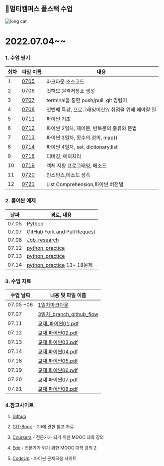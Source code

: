 ## 👏멀티캠퍼스 풀스택 수업

![long cat](https://user-images.githubusercontent.com/70432152/177501300-cbd47d5c-37c8-48e9-9689-8a3f7da2225b.jpg)

# 2022.07.04~~

### 1. 수업 필기

| 회차  | 파일 이름                                                                                              | 내용                              |
| --- | -------------------------------------------------------------------------------------------------- | ------------------------------- |
| 1   | [0705](https://github.com/rrwe23/TIL/blob/master/%EC%88%98%EC%97%85%20%ED%95%84%EA%B8%B0/0705.md)  | 마크다운 소스코드                       |
| 2   | [0706](https://github.com/rrwe23/TIL/blob/master/%EC%88%98%EC%97%85%20%ED%95%84%EA%B8%B0/0706.md)  | 깃허브 원격저장소 생성                    |
| 3   | [0707](https://github.com/rrwe23/TIL/blob/master/%EC%88%98%EC%97%85%20%ED%95%84%EA%B8%B0/0707.md)  | terminal을 통한 push/pull. git 명령어 |
| 4   | [0708](https://github.com/rrwe23/TIL/blob/master/%EC%88%98%EC%97%85%20%ED%95%84%EA%B8%B0/0708.md)  | 첫번째 특강, 프로그래밍이란?/ 취업을 위해 해야할 일  |
| 5   | [0711 ](https://github.com/rrwe23/TIL/blob/master/%EC%88%98%EC%97%85%20%ED%95%84%EA%B8%B0/0711.md) | 파이썬 기초                          |
| 6   | [0712](https://github.com/rrwe23/TIL/blob/master/%EC%88%98%EC%97%85%20%ED%95%84%EA%B8%B0/0712.md)  | 파이썬 2일차, 제어문, 반복문의 종류와 문법       |
| 7   | [0713](https://github.com/rrwe23/TIL/blob/master/%EC%88%98%EC%97%85%20%ED%95%84%EA%B8%B0/0713.md)  | 파이썬 3일차, 함수의 정의, map()          |
| 8   | [0714](https://github.com/rrwe23/TIL/blob/master/%EC%88%98%EC%97%85%20%ED%95%84%EA%B8%B0/0714.md)  | 파이썬 4일차, set, dictionary,list   |
| 9   | [0718](https://github.com/rrwe23/TIL/blob/master/%EC%88%98%EC%97%85%20%ED%95%84%EA%B8%B0/0718.md)  | 디버깅, 예외처리                       |
| 10  | [0719](https://github.com/rrwe23/TIL/blob/master/%EC%88%98%EC%97%85%20%ED%95%84%EA%B8%B0/0719.md)  | 객체 지향 프로그래밍, 메소드                |
| 11  | [0720](https://github.com/rrwe23/TIL/blob/master/%EC%88%98%EC%97%85%20%ED%95%84%EA%B8%B0/0720.md)  | 인스턴스,메소드 상속                     |
| 12  | [0721]()                                                                                           | List Comprehension,파이썬 버전별      |

### 2. 풀어본 예제

| 날짜    | 경로, 내용                                                                                                                 |
| ----- | ---------------------------------------------------------------------------------------------------------------------- |
| 07.05 | [Python](https://github.com/rrwe23/TIL/blob/master/%EC%98%88%EC%A0%9C/Python.md)                                       |
| 07.07 | [GitHub Fork and Pull Request](https://hphk-edu.notion.site/GitHub-Fork-Pull-Request-5d02e08a90314c72a732d366ac2d552b) |
| 07.08 | [Job_research](https://github.com/rrwe23/job-research/blob/master/job-research/research.md)                            |
| 07.12 | [python_practice](https://github.com/rrwe23/TIL/tree/master/python_practice)                                           |
| 07.13 | [python_practice](https://github.com/rrwe23/TIL/tree/master/python_practice)                                           |
| 07.14 | [python_practice](https://github.com/rrwe23/TIL/tree/master/python_practice)  13~ 18문제                                 |

### 3. 수업 자료

| 수업 날짜     | 내용 및 파일 이름                                                                                                                                                                             |
| --------- | -------------------------------------------------------------------------------------------------------------------------------------------------------------------------------------- |
| 07.05 ~06 | [1일차마크다운](https://github.com/rrwe23/TIL/blob/master/%ED%92%80%EC%8A%A4%ED%83%9D%20%EC%88%98%EC%97%85%20%EC%9E%90%EB%A3%8C/1%EC%9D%BC%EC%B0%A8%EB%A7%88%ED%81%AC%EB%8B%A4%EC%9A%B4.pdf) |
| 07.07     | [3일차_branch_github_flow](https://github.com/rrwe23/TIL/blob/master/%ED%92%80%EC%8A%A4%ED%83%9D%20%EC%88%98%EC%97%85%20%EC%9E%90%EB%A3%8C/3%EC%9D%BC%EC%B0%A8_branch_github_flow.pdf)   |
| 07.11     | [교재_파이썬01.pdf](https://github.com/rrwe23/TIL/blob/master/%ED%92%80%EC%8A%A4%ED%83%9D%20%EC%88%98%EC%97%85%20%EC%9E%90%EB%A3%8C/%EA%B5%90%EC%9E%AC_%ED%8C%8C%EC%9D%B4%EC%8D%AC01.pdf)   |
| 07.12     | [교재 파이썬02.pdf](https://github.com/rrwe23/TIL/blob/master/%ED%92%80%EC%8A%A4%ED%83%9D%20%EC%88%98%EC%97%85%20%EC%9E%90%EB%A3%8C/%EA%B5%90%EC%9E%AC_%ED%8C%8C%EC%9D%B4%EC%8D%AC02.pdf)   |
| 07.13     | [교재 파이썬03.pdf](https://github.com/rrwe23/TIL/blob/master/%ED%92%80%EC%8A%A4%ED%83%9D%20%EC%88%98%EC%97%85%20%EC%9E%90%EB%A3%8C/%EA%B5%90%EC%9E%AC_%ED%8C%8C%EC%9D%B4%EC%8D%AC03.pdf)   |
| 07.14     | [교재 파이썬04.pdf](https://github.com/rrwe23/TIL/blob/master/%ED%92%80%EC%8A%A4%ED%83%9D%20%EC%88%98%EC%97%85%20%EC%9E%90%EB%A3%8C/%EA%B5%90%EC%9E%AC_%ED%8C%8C%EC%9D%B4%EC%8D%AC04.pdf)   |
| 07.18     | [교재 파이썬05.pdf](https://github.com/rrwe23/TIL/blob/master/%ED%92%80%EC%8A%A4%ED%83%9D%20%EC%88%98%EC%97%85%20%EC%9E%90%EB%A3%8C/%EA%B5%90%EC%9E%AC_%ED%8C%8C%EC%9D%B4%EC%8D%AC05.pdf)   |
| 07.19     | [교재 파이썬06.pdf](https://github.com/rrwe23/TIL/blob/master/%ED%92%80%EC%8A%A4%ED%83%9D%20%EC%88%98%EC%97%85%20%EC%9E%90%EB%A3%8C/%EA%B5%90%EC%9E%AC_%ED%8C%8C%EC%9D%B4%EC%8D%AC06.pdf)   |
| 07.20     | [교재 파이썬07.pdf](https://github.com/rrwe23/TIL/blob/master/%ED%92%80%EC%8A%A4%ED%83%9D%20%EC%88%98%EC%97%85%20%EC%9E%90%EB%A3%8C/%EA%B5%90%EC%9E%AC_%ED%8C%8C%EC%9D%B4%EC%8D%AC07.pdf)   |
| 07.21     | [교재 파이썬08.pdf]()                                                                                                                                                                       |

### 4.참고사이트

1. [Github](https://github.com/)

2. [GIT-Book](https://git-scm.com/book/ko/v2) - Git에 관한 참고 자료

3. [Coursera](https://www.coursera.org/) - 전문가가 되기 위한 MOOC 대학 강의

4. [Edx](https://www.edx.org/) - 전문가가 되기 위한 MOOC 대학 강의 2

5. [CodeUp](https://codeup.kr/index.php) - 파이썬 문제모음 사이트
